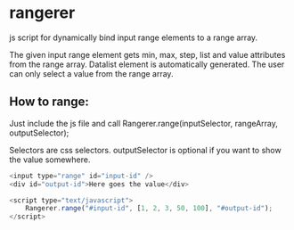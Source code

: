 # rangerer
js script for dynamically bind input range elements to a range array.

The given input range element gets min, max, step, list and value attributes from the range array.
Datalist element is automatically generated.
The user can only select a value from the range array.

## How to range:
Just include the js file and call Rangerer.range(inputSelector, rangeArray, outputSelector);

Selectors are css selectors. outputSelector is optional if you want to show the value somewhere.
```javascript
<input type="range" id="input-id" />
<div id="output-id">Here goes the value</div>

<script type="text/javascript">
	Rangerer.range("#input-id", [1, 2, 3, 50, 100], "#output-id");
</script>
```
